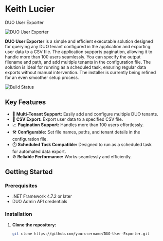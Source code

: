 # Keith Lucier
DUO User Exporter

![DUO User Exporter](https://pro-source-demo.s3.amazonaws.com/ProSource+logo_600_120.png) <!-- Placeholder for a header image -->

**DUO User Exporter** is a simple and efficient executable solution designed for querying any DUO tenant configured in the application and exporting user data to a CSV file. The application supports pagination, allowing it to handle more than 100 users seamlessly. You can specify the output filename and path, and add multiple tenants in the configuration file. The solution is ideal for running as a scheduled task, ensuring regular data exports without manual intervention. The installer is currently being refined for an even smoother setup process.

![Build Status](https://img.shields.io/badge/build-passing-brightgreen)

## Key Features

- 🔄 **Multi-Tenant Support:** Easily add and configure multiple DUO tenants.
- 📁 **CSV Export:** Export user data to a specified CSV file.
- 📈 **Pagination Support:** Handles more than 100 users effortlessly.
- 🛠️ **Configurable:** Set file names, paths, and tenant details in the configuration file.
- ⏱️ **Scheduled Task Compatible:** Designed to run as a scheduled task for automated data export.
- ⚙️ **Reliable Performance:** Works seamlessly and efficiently.

## Getting Started

### Prerequisites

- .NET Framework 4.7.2 or later
- DUO Admin API credentials

### Installation

1. **Clone the repository:**
   ```sh
   git clone https://github.com/yourusername/DUO-User-Exporter.git
